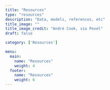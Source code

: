```yaml
---
title: "Resources"
type: "resources"
description: "Data, models, references, etc"
title_image: ""
title_image_credit: "André Cook, via Pexel"
draft: false

category: ['Resources']

menu:
  main:
    name: "Resources"
    weight: 4
  footer:
    name: "Resources"
    weight: 6
---
```

